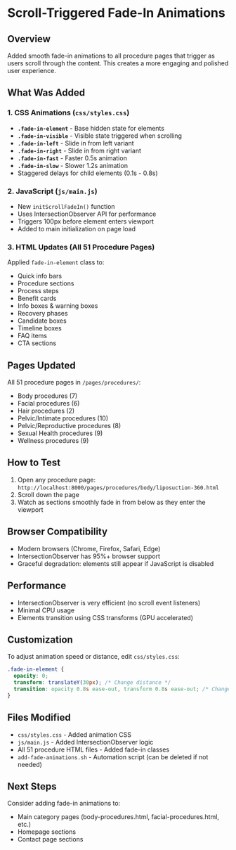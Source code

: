 # Scroll-Triggered Fade-In Animations

## Overview
Added smooth fade-in animations to all procedure pages that trigger as users scroll through the content. This creates a more engaging and polished user experience.

## What Was Added

### 1. CSS Animations (`css/styles.css`)
- **`.fade-in-element`** - Base hidden state for elements
- **`.fade-in-visible`** - Visible state triggered when scrolling
- **`.fade-in-left`** - Slide in from left variant
- **`.fade-in-right`** - Slide in from right variant
- **`.fade-in-fast`** - Faster 0.5s animation
- **`.fade-in-slow`** - Slower 1.2s animation
- Staggered delays for child elements (0.1s - 0.8s)

### 2. JavaScript (`js/main.js`)
- New `initScrollFadeIn()` function
- Uses IntersectionObserver API for performance
- Triggers 100px before element enters viewport
- Added to main initialization on page load

### 3. HTML Updates (All 51 Procedure Pages)
Applied `fade-in-element` class to:
- Quick info bars
- Procedure sections
- Process steps
- Benefit cards
- Info boxes & warning boxes
- Recovery phases
- Candidate boxes
- Timeline boxes
- FAQ items
- CTA sections

## Pages Updated
All 51 procedure pages in `/pages/procedures/`:
- Body procedures (7)
- Facial procedures (6)
- Hair procedures (2)
- Pelvic/Intimate procedures (10)
- Pelvic/Reproductive procedures (8)
- Sexual Health procedures (9)
- Wellness procedures (9)

## How to Test
1. Open any procedure page: `http://localhost:8000/pages/procedures/body/liposuction-360.html`
2. Scroll down the page
3. Watch as sections smoothly fade in from below as they enter the viewport

## Browser Compatibility
- Modern browsers (Chrome, Firefox, Safari, Edge)
- IntersectionObserver has 95%+ browser support
- Graceful degradation: elements still appear if JavaScript is disabled

## Performance
- IntersectionObserver is very efficient (no scroll event listeners)
- Minimal CPU usage
- Elements transition using CSS transforms (GPU accelerated)

## Customization
To adjust animation speed or distance, edit `css/styles.css`:
```css
.fade-in-element {
  opacity: 0;
  transform: translateY(30px); /* Change distance */
  transition: opacity 0.8s ease-out, transform 0.8s ease-out; /* Change speed */
}
```

## Files Modified
- `css/styles.css` - Added animation CSS
- `js/main.js` - Added IntersectionObserver logic
- All 51 procedure HTML files - Added fade-in classes
- `add-fade-animations.sh` - Automation script (can be deleted if not needed)

## Next Steps
Consider adding fade-in animations to:
- Main category pages (body-procedures.html, facial-procedures.html, etc.)
- Homepage sections
- Contact page sections
